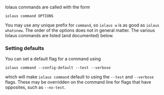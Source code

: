 Iolaus commands are called with the form

    iolaus command OPTIONS

You may use any unique prefix for `command`, so `iolaus w` is as good
as `iolaus whatsnew`.  The order of the options does not in general
matter.  The various Iolaus commands are listed (and documented)
below.

### Setting defaults

You can set a default flag for a command using

    iolaus command --config-default --test --verbose

which will make `iolaus command` default to using the `--test` and
`--verbose` flags.  These may be overridden on the command line for
flags that have opposites, such as `--no-test`.
